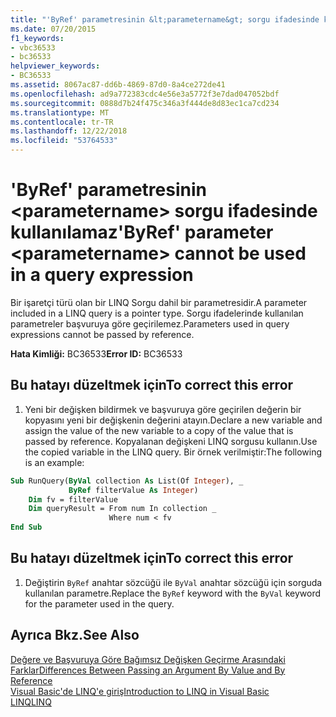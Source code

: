 ```yaml
---
title: "'ByRef' parametresinin &lt;parametername&gt; sorgu ifadesinde kullanılamaz"
ms.date: 07/20/2015
f1_keywords:
- vbc36533
- bc36533
helpviewer_keywords:
- BC36533
ms.assetid: 8067ac87-dd6b-4869-87d0-8a4ce272de41
ms.openlocfilehash: ad9a772383cdc4e56e3a5772f3e7dad047052bdf
ms.sourcegitcommit: 0888d7b24f475c346a3f444de8d83ec1ca7cd234
ms.translationtype: MT
ms.contentlocale: tr-TR
ms.lasthandoff: 12/22/2018
ms.locfileid: "53764533"
---
```

# <a name="byref-parameter-ltparameternamegt-cannot-be-used-in-a-query-expression"></a><span data-ttu-id="16f48-102">'ByRef' parametresinin &lt;parametername&gt; sorgu ifadesinde kullanılamaz</span><span class="sxs-lookup"><span data-stu-id="16f48-102">'ByRef' parameter &lt;parametername&gt; cannot be used in a query expression</span></span>
<span data-ttu-id="16f48-103">Bir işaretçi türü olan bir LINQ Sorgu dahil bir parametresidir.</span><span class="sxs-lookup"><span data-stu-id="16f48-103">A parameter included in a LINQ query is a pointer type.</span></span> <span data-ttu-id="16f48-104">Sorgu ifadelerinde kullanılan parametreler başvuruya göre geçirilemez.</span><span class="sxs-lookup"><span data-stu-id="16f48-104">Parameters used in query expressions cannot be passed by reference.</span></span>  
  
 <span data-ttu-id="16f48-105">**Hata Kimliği:** BC36533</span><span class="sxs-lookup"><span data-stu-id="16f48-105">**Error ID:** BC36533</span></span>  
  
## <a name="to-correct-this-error"></a><span data-ttu-id="16f48-106">Bu hatayı düzeltmek için</span><span class="sxs-lookup"><span data-stu-id="16f48-106">To correct this error</span></span>  
  
1.  <span data-ttu-id="16f48-107">Yeni bir değişken bildirmek ve başvuruya göre geçirilen değerin bir kopyasını yeni bir değişkenin değerini atayın.</span><span class="sxs-lookup"><span data-stu-id="16f48-107">Declare a new variable and assign the value of the new variable to a copy of the value that is passed by reference.</span></span> <span data-ttu-id="16f48-108">Kopyalanan değişkeni LINQ sorgusu kullanın.</span><span class="sxs-lookup"><span data-stu-id="16f48-108">Use the copied variable in the LINQ query.</span></span> <span data-ttu-id="16f48-109">Bir örnek verilmiştir:</span><span class="sxs-lookup"><span data-stu-id="16f48-109">The following is an example:</span></span>  
  
```vb  
Sub RunQuery(ByVal collection As List(Of Integer), _  
             ByRef filterValue As Integer)  
    Dim fv = filterValue  
    Dim queryResult = From num In collection _  
                      Where num < fv  
End Sub  
```  
  
## <a name="to-correct-this-error"></a><span data-ttu-id="16f48-110">Bu hatayı düzeltmek için</span><span class="sxs-lookup"><span data-stu-id="16f48-110">To correct this error</span></span>  
  
1.  <span data-ttu-id="16f48-111">Değiştirin `ByRef` anahtar sözcüğü ile `ByVal` anahtar sözcüğü için sorguda kullanılan parametre.</span><span class="sxs-lookup"><span data-stu-id="16f48-111">Replace the `ByRef` keyword with the `ByVal` keyword for the parameter used in the query.</span></span>  
  
## <a name="see-also"></a><span data-ttu-id="16f48-112">Ayrıca Bkz.</span><span class="sxs-lookup"><span data-stu-id="16f48-112">See Also</span></span>  
 [<span data-ttu-id="16f48-113">Değere ve Başvuruya Göre Bağımsız Değişken Geçirme Arasındaki Farklar</span><span class="sxs-lookup"><span data-stu-id="16f48-113">Differences Between Passing an Argument By Value and By Reference</span></span>](../../visual-basic/programming-guide/language-features/procedures/differences-between-passing-an-argument-by-value-and-by-reference.md)  
 [<span data-ttu-id="16f48-114">Visual Basic'de LINQ'e giriş</span><span class="sxs-lookup"><span data-stu-id="16f48-114">Introduction to LINQ in Visual Basic</span></span>](../../visual-basic/programming-guide/language-features/linq/introduction-to-linq.md)  
 [<span data-ttu-id="16f48-115">LINQ</span><span class="sxs-lookup"><span data-stu-id="16f48-115">LINQ</span></span>](../../visual-basic/programming-guide/language-features/linq/index.md)

